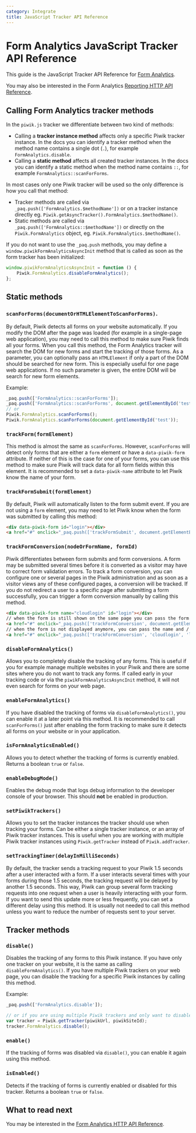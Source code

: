 ```yaml
---
category: Integrate
title: JavaScript Tracker API Reference
---
```

# Form Analytics JavaScript Tracker API Reference

This guide is the JavaScript Tracker API Reference for [Form Analytics](https://www.form-analytics.net/).

You may also be interested in the Form Analytics [Reporting HTTP API Reference](http://developer.piwik.org/api-reference/reporting-api#FormAnalytics). 

## Calling Form Analytics tracker methods

In the `piwik.js` tracker we differentiate between two kind of methods:

* Calling a **tracker instance method** affects only a specific Piwik tracker instance. In the docs you can 
  identify a tracker method when the method name contains a single dot (`.`), for example 
  `FormAnalytics.disable`.
* Calling a **static method** affects all created tracker instances. In the docs you can identify a static method when 
  the method name contains `::`, for example `FormAnalytics::scanForForms`.

In most cases only one Piwik tracker will be used so the only difference is how you call that method:

* Tracker methods are called via `_paq.push(['FormAnalytics.$methodName'])` or on a tracker instance directly eg. 
  `Piwik.getAsyncTracker().FormAnalytics.$methodName()`.
* Static methods are called via `_paq.push(['FormAnalytics::$methodName'])` or directly on the `Piwik.FormAnalytics` object,
  eg. `Piwik.FormAnalytics.$methodName()`.

If you do not want to use the `_paq.push` methods, you may define a `window.piwikFormAnalyticsAsyncInit` method 
that is called as soon as the form tracker has been initialized:

```js
window.piwikFormAnalyticsAsyncInit = function () {
    Piwik.FormAnalytics.disableFormAnalytics();
};
```

## Static methods

### `scanForForms(documentOrHTMLElementToScanForForms)`.
By default, Piwik detects all forms on your website automatically. If you modify the DOM after the page was loaded (for 
example in a single-page web application), you may need to call this method to make sure Piwik finds all your forms. 
When you call this method, the Form Analytics tracker will search the DOM for new forms and start the tracking 
of those forms. As a parameter, you can optionally pass an `HTMLElement` if only a part of the DOM should be searched for 
new form. This is especially useful for one page web applications. If no such parameter is given, the entire DOM will 
be search for new form elements. 

Example:
```js
_paq.push(['FormAnalytics::scanForForms']);
_paq.push(['FormAnalytics::scanForForms', document.getElementById('test')]);
// or 
Piwik.FormAnalytics.scanForForms();
Piwik.FormAnalytics.scanForForms(document.getElementById('test'));
```

### `trackForm(formElement)`

This method is almost the same as `scanForForms`. However, `scanForForms` will detect only forms that are either a
`form` element or have a `data-piwik-form` attribute. If neither of this is the case for one of your forms, you can use 
this method to make sure Piwik will track data for all form fields within this element. It is recommended to set a 
`data-piwik-name` attribute to let Piwik know the name of your form.

### `trackFormSubmit(formElement)`

By default, Piwik will automatically listen to the form submit event. If you are not using a `form` element, you may 
 need to let Piwik know when the form was submitted by calling this method:
 
```html
<div data-piwik-form id="login"></div>
<a href="#" onclick="_paq.push(['trackFormSubmit', document.getElementById('login')])">Submit</a>
```

### `trackFormConversion(nodeOrFormName, formId)`

Piwik differentiates between form submits and form conversions. A form may be submitted several times before it is converted
as a visitor may have to correct form validation errors. To track a form conversion, you can configure one or several pages in the Piwik administration and as soon as a visitor views any of these
 configured pages, a conversion will be tracked. If you do not redirect a user to a specific page after submitting a 
 form successfully, you can trigger a form conversion manually by calling this method.
 
```html
<div data-piwik-form name="cloudlogin" id="login"></div>
// when the form is still shown on the same page you can pass the form element
<a href="#" onclick="_paq.push(['trackFormConversion', document.getElementById('login')])">Submit</a>
// when the form is not displayed anymore, you can pass the name and / or the id of the form to track a conversion 
<a href="#" onclick="_paq.push(['trackFormConversion', 'cloudlogin', 'login'])">Submit</a>
```

### `disableFormAnalytics()`

Allows you to completely disable the tracking of any forms. This is useful if you for example manage multiple websites
in your Piwik and there are some sites where you do not want to track any forms. If called early in your tracking code
 or via the `piwikFormAnalyticsAsyncInit` method, it will not even search for forms on your web page.

### `enableFormAnalytics()`

If you have disabled the tracking of forms via `disableFormAnalytics()`, you can enable it at a later point via this method.
It is recommended to call `scanForForms()` just after enabling the form tracking to make sure it detects all forms on 
your website or in your application.

### `isFormAnalyticsEnabled()`

Allows you to detect whether the tracking of forms is currently enabled. Returns a boolean `true` or `false`.

### `enableDebugMode()`

Enables the debug mode that logs debug information to the developer console of your browser. This should **not** be 
enabled in production.

### `setPiwikTrackers()`

Allows you to set the tracker instances the tracker should use when tracking your forms. Can be either
 a single tracker instance, or an array of Piwik tracker instances. This is useful when you are working with multiple Piwik
 tracker instances using `Piwik.getTracker` instead of `Piwik.addTracker`. 
 
### `setTrackingTimer(delayInMilliSeconds)`

By default, the tracker sends a tracking request to your Piwik 1.5 seconds after a user interacted with a form. If a
user interacts several times with your forms during those 1.5 seconds, the tracking request will be delayed by another 
1.5 seconds. This way, Piwik can group several form tracking requests into one request when a user is heavily interacting with your form.
If you want to send this update more or less frequently, you can set a different delay using this method. It is usually not 
needed to call this method unless you want to reduce the number of requests sent to your server.

## Tracker methods

### `disable()`

Disables the tracking of any forms to this Piwik instance. If you have only one tracker on your website, it is the same
 as calling `disableFormAnalytics()`. If you have multiple Piwik trackers on your web page, you can disable the tracking
 for a specific Piwik instances by calling this method.

Example:

```js
_paq.push(['FormAnalytics.disable']); 

// or if you are using multiple Piwik trackers and only want to disable it for a specific tracker:
var tracker = Piwik.getTracker(piwikUrl, piwikSiteId);
tracker.FormAnalytics.disable();
```

### `enable()`

If the tracking of forms was disabled via `disable()`, you can enable it again using this method.

### `isEnabled()`

Detects if the tracking of forms is currently enabled or disabled for this tracker. Returns a boolean `true` or `false`.


## What to read next

You may be interested in the [Form Analytics HTTP API Reference](http://developer.piwik.org/api-reference/reporting-api#FormAnalytics).
